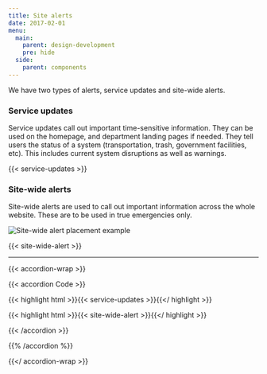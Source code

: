 ```yaml
---
title: Site alerts
date: 2017-02-01
menu:
  main:
    parent: design-development
    pre: hide
  side:
    parent: components
---
```


We have two types of alerts, service updates and site-wide alerts.

### Service updates
Service updates call out important time-sensitive information. They can be used on the homepage, and department landing pages if needed. They tell users the status of a system (transportation, trash, government facilities, etc). This includes current system disruptions as well as warnings.

{{< service-updates >}}

### Site-wide alerts
Site-wide alerts are used to call out important information across the whole website. These are to be used in true emergencies only.

![Site-wide alert placement example](/standards/img/components/site-wide-alert-example.jpg)

{{< site-wide-alert >}}


---

{{< accordion-wrap >}}

{{< accordion Code >}}

  {{< highlight html >}}{{< service-updates >}}{{</ highlight >}}

  {{< highlight html >}}{{< site-wide-alert >}}{{</ highlight >}}
  
{{< /accordion >}}

{{% /accordion %}}

{{</ accordion-wrap >}}
